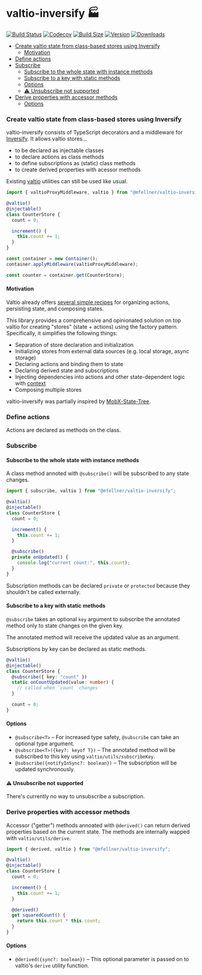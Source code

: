 # valtio-inversify 🏭 <!-- omit in toc -->

[![Build Status](https://img.shields.io/github/workflow/status/mfellner/valtio-inversify/test?style=flat&colorA=000000&colorB=000000)](https://github.com/mfellner/valtio-inversify/actions?query=workflow%3Atest)
[![Codecov](https://img.shields.io/codecov/c/github/mfellner/valtio-inversify?colorA=000000&colorB=000000)](https://app.codecov.io/gh/mfellner/valtio-inversify)
[![Build Size](https://img.shields.io/bundlephobia/minzip/@mfellner/valtio-inversify?label=bundle%20size&style=flat&colorA=000000&colorB=000000)](https://bundlephobia.com/result?p=@mfellner/valtio-inversify)
[![Version](https://img.shields.io/npm/v/@mfellner/valtio-inversify?style=flat&colorA=000000&colorB=000000)](https://www.npmjs.com/package/@mfellner/valtio-inversify)
[![Downloads](https://img.shields.io/npm/dt/@mfellner/valtio-inversify.svg?style=flat&colorA=000000&colorB=000000)](https://www.npmjs.com/package/@mfellner/valtio-inversify)

- [Create valtio state from class-based stores using Inversify](#create-valtio-state-from-class-based-stores-using-inversify)
  - [Motivation](#motivation)
- [Define actions](#define-actions)
- [Subscribe](#subscribe)
  - [Subscribe to the whole state with instance methods](#subscribe-to-the-whole-state-with-instance-methods)
  - [Subscribe to a key with static methods](#subscribe-to-a-key-with-static-methods)
  - [Options](#options)
  - [⚠️ Unsubscribe not supported](#️-unsubscribe-not-supported)
- [Derive properties with accessor methods](#derive-properties-with-accessor-methods)
  - [Options](#options-1)

### Create valtio state from class-based stores using Inversify

valtio-inversify consists of TypeScript decorators and a middleware for [Inversify](https://inversify.io). It allows valtio stores...

- to be declared as injectable classes
- to declare actions as class methods
- to define subscriptions as (static) class methods
- to create derived properties with acessor methods

Existing [valtio](https://github.com/pmndrs/valtio) utilities can still be used like usual.

```ts
import { valtioProxyMiddleware, valtio } from "@mfellner/valtio-inversify";

@valtio()
@injectable()
class CounterStore {
  count = 0;

  increment() {
    this.count += 1;
  }
}

const container = new Container();
container.applyMiddleware(valtioProxyMiddleware);

const counter = container.get(CounterStore);
```

#### Motivation

Valtio already offers [several simple recipes](https://github.com/pmndrs/valtio#recipes) for organizing actions, persisting state, and composing states.

This library provides a comprehensive and opinionated solution on top valtio for creating "stores" (state + actions) using the factory pattern. Specifically, it simplifies the following things:

- Separation of store declaration and initialization
- Initializing stores from external data sources (e.g. local storage, async storage)
- Declaring actions and binding them to state
- Declaring derived state and subscriptions
- Injecting dependencies into actions and other state-dependent logic with [context](#use-context)
- Composing multiple stores

valtio-inversify was partially inspired by [MobX-State-Tree](https://mobx-state-tree.js.org/intro/welcome).

### Define actions

Actions are declared as methods on the class.

### Subscribe

#### Subscribe to the whole state with instance methods

A class method annoted with `@subscribe()` will be subscribed to any state changes.

```ts
import { subscribe, valtio } from "@mfellner/valtio-inversify";

@valtio()
@injectable()
class CounterStore {
  count = 0;

  increment() {
    this.count += 1;
  }

  @subscribe()
  private onUpdated() {
    console.log("current count:", this.count);
  }
}
```

Subscription methods can be declared `private` or `protected` because they shouldn't be called externally.

#### Subscribe to a key with static methods

`@subscribe` takes an optional `key` argument to subscribe the annotated method
only to state changes on the given key.

The annotated method will receive the updated value as an argument.

Subscriptions by key can be declared as static methods.

```ts
@valtio()
@injectable()
class CounterStore {
  @subscribe({ key: "count" })
  static onCountUpdated(value: number) {
    // called when `count` changes
  }

  count = 0;
}
```

#### Options

- `@subscribe<T>` – For increased type safety, `@subscribe` can take an optional type argument.
- `@subscribe<T>({key?: keyof T})` – The annotated method will be subscribed to this key using `valtio/utils/subscribeKey`.
- `@subscribe({notifyInSync?: boolean})` – The subscription will be updated synchronously.

#### ⚠️ Unsubscribe not supported

There's currently no way to unsubscribe a subscription.

### Derive properties with accessor methods

Accessor ("getter") methods annoated with `@derived()` can return derived properties
based on the current state. The methods are internally wapped with `valtio/utils/derive`.

```ts
import { derived, valtio } from "@mfellner/valtio-inversify";

@valtio()
@injectable()
class CounterStore {
  count = 0;

  increment() {
    this.count += 1;
  }

  @derived()
  get squaredCount() {
    return this.count * this.count;
  }
}
```

#### Options

- `@derived({sync?: boolean})` – This optional parameter is passed on to valtio's `derive` utility function.
